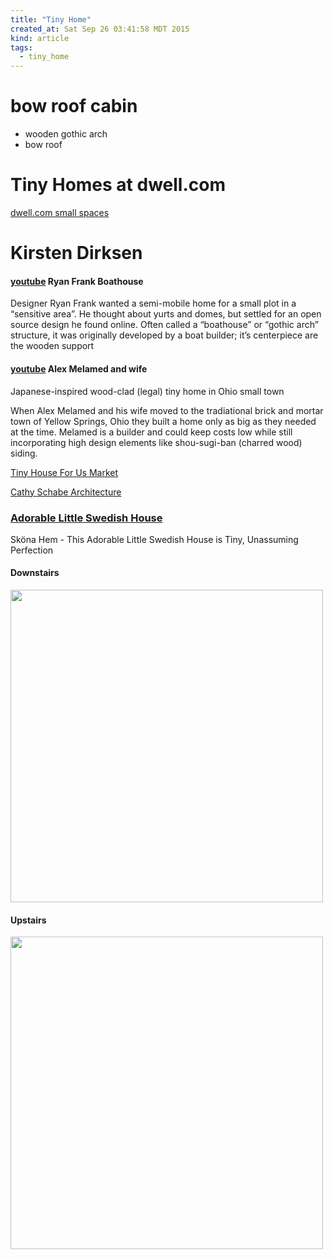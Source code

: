 ```yaml
---
title: "Tiny Home"
created_at: Sat Sep 26 03:41:58 MDT 2015
kind: article
tags:
  - tiny_home
---
```


# bow roof cabin

* wooden gothic arch
* bow roof

# Tiny Homes at dwell.com

<a href="http://www.dwell.com/homes/small-spaces" target="_blank">dwell.com small spaces</a>

# Kirsten Dirksen

#### [youtube](https://www.youtube.com/watch?v=h_N-xxGTb_g) Ryan Frank Boathouse

Designer Ryan Frank wanted a semi-mobile home for a small plot in a
“sensitive area”. He thought about yurts and domes, but settled for
an open source design he found online. Often called a “boathouse”
or “gothic arch” structure, it was originally developed by a boat
builder; it’s centerpiece are the wooden support


#### [youtube](https://www.youtube.com/watch?v=WFRdUHJekDQ) Alex Melamed and wife

Japanese-inspired wood-clad (legal) tiny home in Ohio small town 

When Alex Melamed and his wife moved to the tradiational brick and
mortar town of Yellow Springs, Ohio they built a home only as big as
they needed at the time. Melamed is a builder and could keep costs
low while still incorporating high design elements like shou-sugi-ban
(charred wood) siding.



<a href="http://tinyhousefor.us/" target="_blank">Tiny House For Us Market</a>

<a href="http://tinyhousefor.us/tiny-house-spotlight/russian-river-sanctuary-blends-modern-rustic-aesthetic/" target="_blank">Cathy Schabe Architecture</a>


### <a href="http://www.apartmenttherapy.com/this-adorable-little-swedish-house-is-tiny-unassuming-perfection-skna-hem-216059" target="_blank">Adorable Little Swedish House</a>

Sköna Hem - This Adorable Little Swedish House is Tiny, Unassuming Perfection

#### Downstairs

<img src="/assets/images/skona-hem-stockholm-tiny-house-down.jpg" width="500px">

#### Upstairs

<img src="/assets/images/skona-hem-stockholm-tiny-house-up.jpg" width="500px">


<!--
html boilerplate
<a href="" target="_blank"></a>
<img src="" width="400px">
-->

